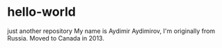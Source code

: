 # hello-world
just another repository
My name is Aydimir Aydimirov, I'm originally from Russia. Moved to Canada in 2013. 
